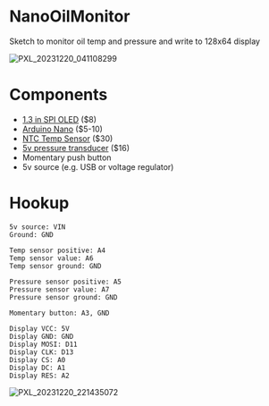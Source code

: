# NanoOilMonitor
Sketch to monitor oil temp and pressure and write to 128x64 display

![PXL_20231220_041108299](https://github.com/thavelka/NanoOilMonitor/assets/8907132/9478a4eb-ad96-4311-bf8b-823497758c42)

# Components
* [1.3 in SPI OLED](https://www.microcenter.com/product/643965/inland-iic-spi-13-128x64-oled-v20-graphic-display-module-for-arduino-uno-r3) ($8)
* [Arduino Nano](https://www.microcenter.com/product/615097/inland-nano-development-board-arduino-compatible) ($5-10)
* [NTC Temp Sensor](https://www.mlperformanceusa.com/products/canchecked-cc22902-ntc-temperature-sensor-1-8-npt-thread-for-oil-water) ($30)
* [5v pressure transducer](https://www.amazon.com/Universal-Pressure-Transducer-Sender-Connector/dp/B09VRDM71G) ($16)
* Momentary push button
* 5v source (e.g. USB or voltage regulator)

# Hookup
```
5v source: VIN  
Ground: GND  

Temp sensor positive: A4  
Temp sensor value: A6  
Temp sensor ground: GND  

Pressure sensor positive: A5  
Pressure sensor value: A7  
Pressure sensor ground: GND  

Momentary button: A3, GND  

Display VCC: 5V  
Display GND: GND  
Display MOSI: D11  
Display CLK: D13  
Display CS: A0  
Display DC: A1  
Display RES: A2
```

![PXL_20231220_221435072](https://github.com/thavelka/NanoOilMonitor/assets/8907132/9d96a823-0542-44d6-9151-d9b6e78d09e3)
